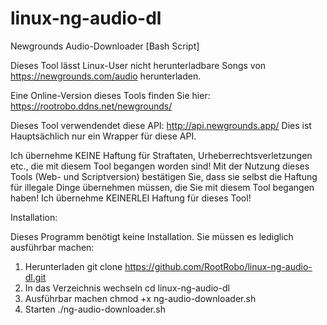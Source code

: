 # linux-ng-audio-dl
Newgrounds Audio-Downloader [Bash Script]

Dieses Tool lässt Linux-User nicht herunterladbare Songs von https://newgrounds.com/audio herunterladen.

Eine Online-Version dieses Tools finden Sie hier: https://rootrobo.ddns.net/newgrounds/

Dieses Tool verwendendet diese API: http://api.newgrounds.app/
Dies ist Hauptsächlich nur ein Wrapper für diese API.

Ich übernehme KEINE Haftung für Straftaten, Urheberrechtsverletzungen etc., die mit diesem Tool begangen worden sind!
Mit der Nutzung dieses Tools (Web- und Scriptversion) bestätigen Sie, dass sie selbst die Haftung für illegale Dinge
übernehmen müssen, die Sie mit diesem Tool begangen haben! Ich übernehme KEINERLEI Haftung für dieses Tool!

Installation:

Dieses Programm benötigt keine Installation. Sie müssen es lediglich ausführbar machen:

1. Herunterladen
git clone https://github.com/RootRobo/linux-ng-audio-dl.git
2. In das Verzeichnis wechseln
cd linux-ng-audio-dl
3. Ausführbar machen
chmod +x ng-audio-downloader.sh
4. Starten
./ng-audio-downloader.sh
